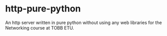 # http-pure-python
An http server written in pure python without using any web libraries for the Networking course at TOBB ETU.
